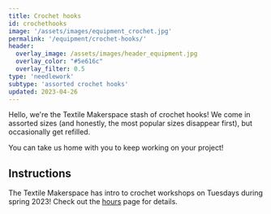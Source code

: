 ```yaml
---
title: Crochet hooks
id: crochethooks
image: '/assets/images/equipment_crochet.jpg'
permalink: '/equipment/crochet-hooks/'
header:
  overlay_image: /assets/images/header_equipment.jpg
  overlay_color: "#5e616c"
  overlay_filter: 0.5
type: 'needlework'
subtype: 'assorted crochet hooks'
updated: 2023-04-26
---
```


Hello, we're the Textile Makerspace stash of crochet hooks! We come in assorted sizes (and honestly, the most popular sizes disappear first), but occasionally get refilled.

You can take us home with you to keep working on your project!

## Instructions

The Textile Makerspace has intro to crochet workshops on Tuesdays during spring 2023! Check out the [hours](/hours/) page for details.
